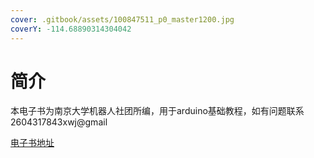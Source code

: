 ```yaml
---
cover: .gitbook/assets/100847511_p0_master1200.jpg
coverY: -114.68890314304042
---
```


# 简介

本电子书为南京大学机器人社团所编，用于arduino基础教程，如有问题联系2604317843xwj@gmail

[电子书地址](https://nan-jing-da-xue-ji-qi-ren-she-tu.gitbook.io/arduino-ji-chu-jiao-cheng/)
